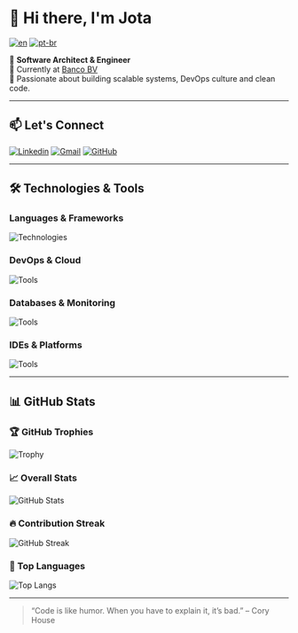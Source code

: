 # 👋 Hi there, I'm Jota

[![en](https://img.shields.io/badge/lang-en-red.svg)](README.md)
[![pt-br](https://img.shields.io/badge/lang-pt--br-green.svg)](README.pt-br.md)

🎯 **Software Architect & Engineer**  
🏦 Currently at [Banco BV](https://www.bancobv.com.br/)  
🚀 Passionate about building scalable systems, DevOps culture and clean code.

---

## 📫 Let's Connect

[![Linkedin](https://img.shields.io/badge/LinkedIn-0A66C2.svg?style=for-the-badge&logo=LinkedIn&logoColor=white)](https://www.linkedin.com/in/jjjunior/)
[![Gmail](https://img.shields.io/badge/Gmail-EA4335.svg?style=for-the-badge&logo=Gmail&logoColor=white)](mailto:jjjunior@gmail.com)
[![GitHub](https://img.shields.io/badge/GitHub-181717.svg?style=for-the-badge&logo=GitHub&logoColor=white)](https://github.com/jjjunior)

---

## 🛠️ Technologies & Tools

### Languages & Frameworks
![Technologies](https://skillicons.dev/icons?i=java,kotlin,ts,js,python,react,spring,html,css,latex)

### DevOps & Cloud
![Tools](https://skillicons.dev/icons?i=docker,kubernetes,jenkins,gcp,rabbitmq,kafka)

### Databases & Monitoring
![Tools](https://skillicons.dev/icons?i=mysql,postman,grafana)

### IDEs & Platforms
![Tools](https://skillicons.dev/icons?i=idea,vscode,github,linux,gradle,maven,overleaf,lens)

---

## 📊 GitHub Stats

### 🏆 GitHub Trophies  
![Trophy](https://github-profile-trophy.vercel.app/?username=jjjunior&theme=gruvbox&column=6&margin-w=10&margin-h=10)

### 📈 Overall Stats  
![GitHub Stats](https://github-readme-stats.vercel.app/api?username=jjjunior&count_private=true&show_icons=true&theme=gruvbox&hide_rank=false)

### 🔥 Contribution Streak  
![GitHub Streak](https://streak-stats.demolab.com/?user=jjjunior&theme=gruvbox)

### 💬 Top Languages  
![Top Langs](https://github-readme-stats.vercel.app/api/top-langs/?username=jjjunior&langs_count=10&layout=compact&theme=gruvbox)

---

> “Code is like humor. When you have to explain it, it’s bad.” – Cory House

